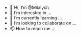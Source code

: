 - 👋 Hi, I’m @Milalych
- 👀 I’m interested in ...
- 🌱 I’m currently learning ...
- 💞️ I’m looking to collaborate on ...
- 📫 How to reach me ..

<!---
Milalych/Milalych is a ✨ special ✨ repository because its `README.md` (this file) appears on your GitHub profile.
You can click the Preview link to take a look at your changes.
f>or all account recovery 
